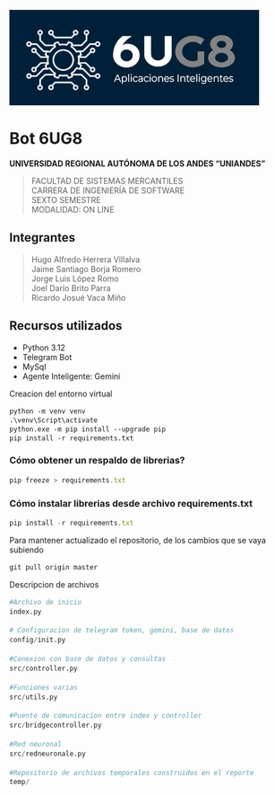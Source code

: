 
![6UG8](logo6UG8.jpg)
# Bot 6UG8

**UNIVERSIDAD REGIONAL AUTÓNOMA DE LOS ANDES 
“UNIANDES”** <br>
>FACULTAD DE SISTEMAS MERCANTILES <br>
CARRERA DE INGENIERÍA DE SOFTWARE <br>
SEXTO SEMESTRE <br>
MODALIDAD: ON LINE

## Integrantes
>Hugo Alfredo Herrera Villalva <br>
Jaime Santiago Borja Romero <br>
Jorge Luis López Romo <br>
Joel Darío Brito Parra <br>
Ricardo Josué Vaca Miño <br>

## Recursos utilizados

- Python 3.12
- Telegram Bot
- MySql
- Agente Inteligente: Gemini 


Creacion del entorno virtual 
```
python -m venv venv
.\venv\Script\activate
python.exe -m pip install --upgrade pip   
pip install -r requirements.txt
```

###  Cómo obtener un respaldo de librerias?
```js
pip freeze > requirements.txt
```
### Cómo instalar librerias desde archivo requirements.txt
```js
pip install -r requirements.txt
```

Para mantener actualizado el repositorio, de los cambios que se vaya subiendo
```js
git pull origin master
```


Descripcion de archivos
```py
#Archivo de inicio
index.py

# Configuracion de telegram token, gemini, base de datos
config/init.py 

#Conexion con base de datos y consultas
src/controller.py

#Funciones varias
src/utils.py

#Puente de comunicacion entre index y controller
src/bridgecontroller.py

#Red neuronal
src/redneuronale.py 

#Repositorio de archivos temporales construidos en el reporte
temp/

```

